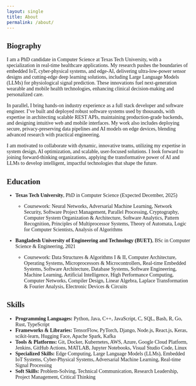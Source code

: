 ```yaml
---
layout: single
title: About
permalink: /about/
---
```


## Biography

I am a PhD candidate in Computer Science at Texas Tech University, with a specialization in real-time healthcare applications. My research pushes the boundaries of embedded IoT, cyber-physical systems, and edge-AI, delivering ultra-low-power sensor designs and cutting-edge deep learning solutions, including Large Language Models (LLMs) for physiological signal prediction. These innovations fuel next-generation wearable and mobile health technologies, enhancing clinical decision-making and personalized care.

In parallel, I bring hands-on industry experience as a full stack developer and software engineer. I’ve built and deployed robust software systems used by thousands, with expertise in architecting scalable REST APIs, maintaining production-grade backends, and designing intuitive web and mobile interfaces. My work also includes deploying secure, privacy-preserving data pipelines and AI models on edge devices, blending advanced research with practical engineering.

I am motivated to collaborate with dynamic, innovative teams, utilizing my expertise in system design, AI optimization, and scalable, user-focused solutions. I look forward to joining forward-thinking organizations, applying the transformative power of AI and LLMs to develop intelligent, impactful technologies that shape the future.


## Education

- **Texas Tech University**, PhD in Computer Science (Expected December, 2025)
  - Coursework: Neural Networks, Adversarial Machine Learning, Network Security, Software Project Management, Parallel Processing, Cryptography, Computer System Organization & Architecture, Software Analytics, Pattern Recognition, Principles of Multiprocessor Systems, Theory of Automata, Logic for Computer Scientists, Analysis of Algorithms

- **Bangladesh University of Engineering and Technology (BUET)**, BSc in Computer Science & Engineering, 2021
  - Coursework: Data Structures & Algorithms I & II, Computer Architecture, Operating Systems, Microprocessors & Microcontrollers, Real-time Embedded Systems, Software Architecture, Database Systems, Software Engineering, Machine Learning, Artificial Intelligence, High Performance Computing, Computer Networks, Compiler Design, Linear Algebra, Laplace Transformation & Fourier Analysis, Electronic Devices & Circuits

## Skills

- **Programming Languages:** Python, Java, C++, JavaScript, C, SQL, Bash, R, Go, Rust, TypeScript
- **Frameworks & Libraries:** TensorFlow, PyTorch, Django, Node.js, React.js, Keras, scikit-learn, Hugging Face, Apache Spark, Kafka
- **Tools & Platforms:** Git, Docker, Kubernetes, AWS, Azure, Google Cloud Platform, Jenkins, GitHub Actions, MATLAB, Jupyter Notebooks, Visual Studio Code, Linux
- **Specialized Skills:** Edge Computing, Large Language Models (LLMs), Embedded IoT Systems, Cyber-Physical Systems, Adversarial Machine Learning, Real-time Signal Processing
- **Soft Skills:** Problem-Solving, Technical Communication, Research Leadership, Project Management, Critical Thinking



<style>
body, p, li, h1, h2, h3, h4, h5, h6 {
  font-family: 'Times New Roman', Times, serif !important;
}
.sidebar, .author__content {
  filter: none !important;
  opacity: 1 !important;
  transition: none !important;
}
</style>